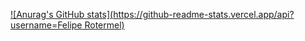 [![Anurag's GitHub stats](https://github-readme-stats.vercel.app/api?username=Felipe Rotermel)](https://github.com/anuraghazra/github-readme-stats)
